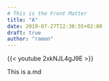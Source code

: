```yaml
---
# This is the Front Matter
title: "A"
date: 2019-07-27T12:30:55+02:00
draft: true
author: "ramon"
---
```


<!-- Shortcode for youtube video -->
{{< youtube 2xkNJL4gJ9E >}}



This is a.md